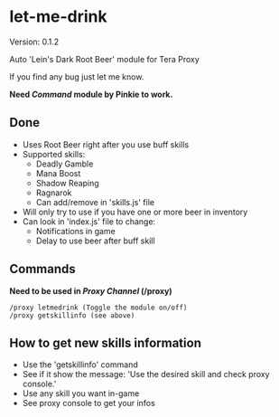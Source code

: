 # let-me-drink

Version: 0.1.2

Auto 'Lein's Dark Root Beer' module for Tera Proxy

If you find any bug just let me know.

**Need _Command_ module by Pinkie to work.**

## Done
 * Uses Root Beer right after you use buff skills
 * Supported skills:
    * Deadly Gamble
    * Mana Boost
    * Shadow Reaping
    * Ragnarok
    * Can add/remove in 'skills.js' file
 * Will only try to use if you have one or more beer in inventory
 * Can look in 'index.js' file to change:
    * Notifications in game
    * Delay to use beer after buff skill

## Commands
**Need to be used in _Proxy Channel_ (/proxy)**
```
/proxy letmedrink (Toggle the module on/off)
/proxy getskillinfo (see above)
```

## How to get new skills information
 * Use the 'getskillinfo' command
 * See if it show the message: 'Use the desired skill and check proxy console.'
 * Use any skill you want in-game
 * See proxy console to get your infos
